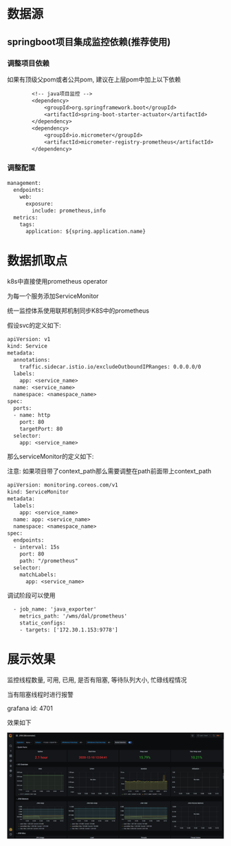 # 数据源

## springboot项目集成监控依赖(推荐使用)

### 调整项目依赖

如果有顶级父pom或者公共pom, 建议在上层pom中加上以下依赖

```
        <!-- java项目监控 -->
        <dependency>
            <groupId>org.springframework.boot</groupId>
            <artifactId>spring-boot-starter-actuator</artifactId>
        </dependency>
        <dependency>
            <groupId>io.micrometer</groupId>
            <artifactId>micrometer-registry-prometheus</artifactId>
        </dependency>
```

### 调整配置

```
management:
  endpoints:
    web:
      exposure:
        include: prometheus,info
  metrics:
    tags:
      application: ${spring.application.name}
```

# 数据抓取点

k8s中直接使用prometheus operator

为每一个服务添加ServiceMonitor

统一监控体系使用联邦机制同步K8S中的prometheus

假设svc的定义如下:

```
apiVersion: v1
kind: Service
metadata:
  annotations:
    traffic.sidecar.istio.io/excludeOutboundIPRanges: 0.0.0.0/0
  labels:
    app: <service_name>
  name: <service_name>
  namespace: <namespace_name>
spec:
  ports:
  - name: http
    port: 80
    targetPort: 80
  selector:
    app: <service_name>
```

那么serviceMonitor的定义如下: 

注意: 如果项目带了context_path那么需要调整在path前面带上context_path

```
apiVersion: monitoring.coreos.com/v1
kind: ServiceMonitor
metadata:
  labels:
    app: <service_name>
  name: app: <service_name>
  namespace: <namespace_name>
spec:
  endpoints:
  - interval: 15s
    port: 80
    path: "/prometheus"
  selector:
    matchLabels:
      app: <service_name>
```

调试阶段可以使用

```
  - job_name: 'java_exporter'
    metrics_path: '/wms/dal/prometheus'
    static_configs:
    - targets: ['172.30.1.153:9778']
```



# 展示效果

监控线程数量, 可用, 已用, 是否有阻塞, 等待队列大小, 忙碌线程情况

当有阻塞线程时进行报警

grafana id: 4701

效果如下

![image-20201210141343552](监控java.assets/image-20201210141343552.png)